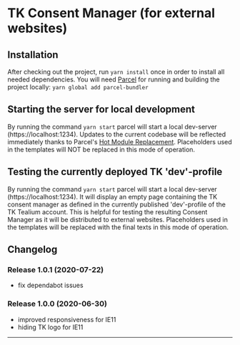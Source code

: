 # TK Consent Manager (for external websites)

## Installation
After checking out the project, run `yarn install` once in order to install all needed dependencies.
You will need [Parcel](https://parceljs.org/getting_started.html) for running and building the project locally: `yarn global add parcel-bundler`

## Starting the server for local development 
By running the command `yarn start` parcel will start a local dev-server (https://localhost:1234). Updates to the current codebase will be reflected immediately thanks to Parcel's [Hot Module Replacement](https://parceljs.org/hmr.html). Placeholders used in the templates will NOT be replaced in this mode of operation.

## Testing the currently deployed TK 'dev'-profile 
By running the command `yarn start` parcel will start a local dev-server (https://localhost:1234). It will display an empty page containing the TK consent manager as defined in the currently published  'dev'-profile of the TK Tealium account. This is helpful for testing the resulting Consent Manager as it will be distributed to external websites. Placeholders used in the templates will be replaced with the final texts in this mode of operation.

## Changelog

### Release 1.0.1 (2020-07-22)
* fix dependabot issues
### Release 1.0.0 (2020-06-30)
* improved responsiveness for IE11
* hiding TK logo for IE11
--- 
